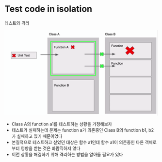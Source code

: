 # Test code in isolation

테스트와 격리

![#isolation-intro](./imgs/test-code-in-isolation/isolation-intro.png)
* Class A의 function a1를 테스트하는 상황을 가정해보자
* 테스트가 실패하는데 문제는 function a가 의존중인 Class B의 function b1, b2가 실패하고 있기 때문이었다
* 본질적으로 테스트하고 싶었던 대상은 함수 a1인데 함수 a1이 의존중인 다른 객체로부터 영향을 받는 것은 바람직하지 않다
* 이런 상황을 해결하기 위해 격리하는 방법을 알아둘 필요가 있다